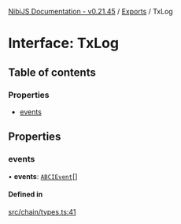 [NibiJS Documentation - v0.21.45](../intro.md) / [Exports](../modules.md) / TxLog

# Interface: TxLog

## Table of contents

### Properties

- [events](TxLog.md#events)

## Properties

### events

• **events**: [`ABCIEvent`](ABCIEvent.md)[]

#### Defined in

[src/chain/types.ts:41](https://github.com/NibiruChain/ts-sdk/blob/c5e4f87/packages/nibijs/src/chain/types.ts#L41)
